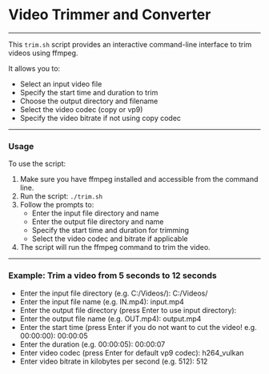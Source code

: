 # Video Trimmer and Converter
---
This `trim.sh` script provides an interactive command-line interface to trim videos using ffmpeg.

It allows you to:

- Select an input video file
- Specify the start time and duration to trim
- Choose the output directory and filename
- Select the video codec (copy or vp9)
- Specify the video bitrate if not using copy codec

---

### Usage

To use the script:

1. Make sure you have ffmpeg installed and accessible from the command line.
2. Run the script: `./trim.sh`
3. Follow the prompts to:
   - Enter the input file directory and name
   - Enter the output file directory and name 
   - Specify the start time and duration for trimming
   - Select the video codec and bitrate if applicable
4. The script will run the ffmpeg command to trim the video.

---

### Example: Trim a video from 5 seconds to 12 seconds

- Enter the input file directory (e.g. C:/Videos/): C:/Videos/
- Enter the input file name (e.g. IN.mp4): input.mp4
- Enter the output file directory (press Enter to use input directory): 
- Enter the output file name (e.g. OUT.mp4): output.mp4
- Enter the start time (press Enter if you do not want to cut the video! e.g. 00:00:00): 00:00:05
- Enter the duration (e.g. 00:00:05): 00:00:07
- Enter video codec (press Enter for default vp9 codec): h264_vulkan
- Enter video bitrate in kilobytes per second (e.g. 512): 512
